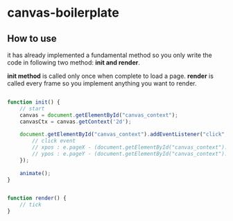 # canvas-boilerplate

## How to use

it has already implemented a fundamental method so you only write the code in following two method: **init and render**.

**init method** is called only once when complete to load a page. **render** is called every frame so you implement anything you want to render.


```js

function init() {
    // start
    canvas = document.getElementById("canvas_context");
    canvasCtx = canvas.getContext('2d');
    
    document.getElementById("canvas_context").addEventListener("click", function(e) {
        // click event
        // xpos : e.pageX - (document.getElementById("canvas_context").offsetLeft - window.pageXOffset)
        // ypos : e.pageY - (document.getElementById("canvas_context").offsetTop - window.pageYOffset)
    });
    
    animate();
}

```

```js

function render() {
    // tick
}

```
